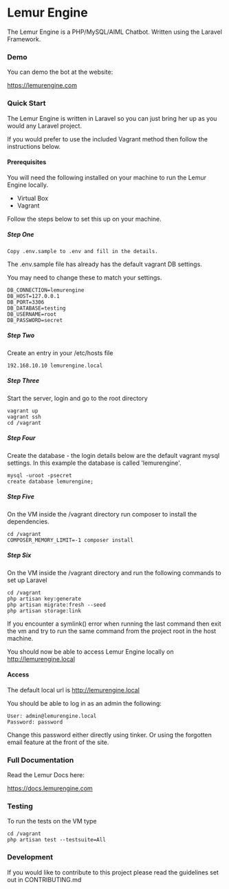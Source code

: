 # Lemur Engine

The Lemur Engine is a PHP/MySQL/AIML Chatbot. Written using the Laravel Framework.

### Demo

You can demo the bot at the website:
    
https://lemurengine.com

### Quick Start

The Lemur Engine is written in Laravel so you can just bring her up as you would any Laravel project.

If you would prefer to use the included Vagrant method then follow the instructions below.


#### Prerequisites
You will need the following installed on your machine to run the Lemur Engine locally.

* Virtual Box
* Vagrant

Follow the steps below to set this up on your machine.

##### Step One

    Copy .env.sample to .env and fill in the details.

The .env.sample file has already has the default vagrant DB settings.

You may need to change these to match your settings.

    DB_CONNECTION=lemurengine
    DB_HOST=127.0.0.1
    DB_PORT=3306    
    DB_DATABASE=testing
    DB_USERNAME=root
    DB_PASSWORD=secret

##### Step Two
Create an entry in your /etc/hosts file

    192.168.10.10 lemurengine.local

##### Step Three

Start the server, login and go to the root directory

    vagrant up
    vagrant ssh
    cd /vagrant

##### Step Four

Create the database - the login details below are the default vagrant mysql settings. In this example the database is called 'lemurengine'.

    mysql -uroot -psecret
    create database lemurengine;

##### Step Five

On the VM inside the /vagrant directory run composer to install the dependencies.

    cd /vagrant
    COMPOSER_MEMORY_LIMIT=-1 composer install

##### Step Six

On the VM inside the /vagrant directory and run the following commands to set up Laravel

    cd /vagrant
    php artisan key:generate
    php artisan migrate:fresh --seed
    php artisan storage:link

If you encounter a symlink() error when running the last command then exit the vm and try to run the same command from the project root in the host machine.

You should now be able to access Lemur Engine locally on http://lemurengine.local

#### Access

The default local url is http://lemurengine.local

You should be able to log in as an admin the following:

    User: admin@lemurengine.local
    Password: password

Change this password either directly using tinker. Or using the forgotten email feature at the front of the site.

### Full Documentation

Read the Lemur Docs here:
    
https://docs.lemurengine.com
    
### Testing

To run the tests on the VM type
    
    cd /vagrant
    php artisan test --testsuite=All    
    

### Development

If you would like to contribute to this project please read the guidelines set out in CONTRIBUTING.md
